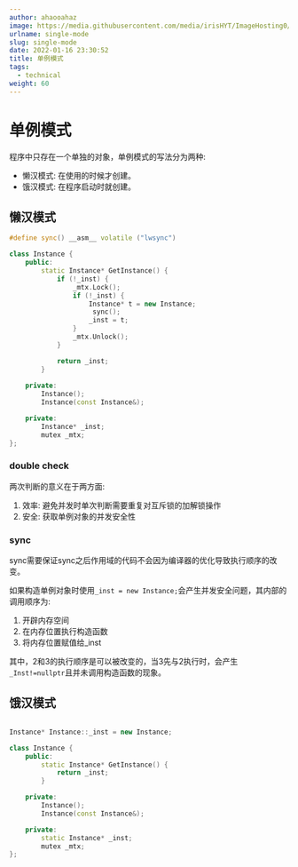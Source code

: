 ```yaml
---
author: ahaooahaz
image: https://media.githubusercontent.com/media/irisHYT/ImageHosting0/main/images/IMG_20201003_180559.webp
urlname: single-mode
slug: single-mode
date: 2022-01-16 23:30:52
title: 单例模式
tags:
  - technical
weight: 60
---
```


<!--more-->

# 单例模式

程序中只存在一个单独的对象，单例模式的写法分为两种:

- 懒汉模式: 在使用的时候才创建。
- 饿汉模式: 在程序启动时就创建。

## 懒汉模式

```cpp
#define sync() __asm__ volatile ("lwsync")

class Instance {
    public:
        static Instance* GetInstance() {
            if (!_inst) {
                _mtx.Lock();
                if (!_inst) {
                    Instance* t = new Instance;
                     sync();
                    _inst = t;
                }
                _mtx.Unlock();
            }

            return _inst;
        }
    
    private:
        Instance();
        Instance(const Instance&);

    private:
        Instance* _inst;
        mutex _mtx;
};
```

### double check

两次判断的意义在于两方面:

1. 效率: 避免并发时单次判断需要重复对互斥锁的加解锁操作
1. 安全: 获取单例对象的并发安全性

### sync

sync需要保证sync之后作用域的代码不会因为编译器的优化导致执行顺序的改变。

如果构造单例对象时使用`_inst = new Instance;`会产生并发安全问题，其内部的调用顺序为:

1. 开辟内存空间
1. 在内存位置执行构造函数
1. 将内存位置赋值给_inst

其中，2和3的执行顺序是可以被改变的，当3先与2执行时，会产生`_Inst!=nullptr`且并未调用构造函数的现象。

## 饿汉模式

```cpp

Instance* Instance::_inst = new Instance;

class Instance {
    public:
        static Instance* GetInstance() {
            return _inst;
        }

    private:
        Instance();
        Instance(const Instance&);

    private:
        static Instance* _inst;
        mutex _mtx;
};
```
